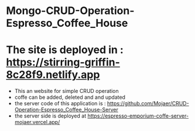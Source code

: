 # Mongo-CRUD-Operation-Espresso_Coffee_House

# The site is deployed in : https://stirring-griffin-8c28f9.netlify.app

- This an website for simple CRUD operation
- coffe can be added, deleted and and updated
- the server code of this application is : https://github.com/Mojaer/CRUD-Operation-Espresso_Coffee_House-Server
- the server side is deployed at https://espresso-emporium-coffe-server-mojaer.vercel.app/
